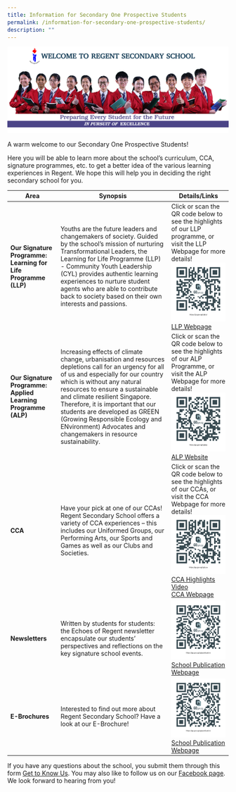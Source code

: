 ```yaml
---
title: Information for Secondary One Prospective Students
permalink: /information-for-secondary-one-prospective-students/
description: ""
---
```

![](/images/2023-rgt-studentleaders-banner.png)

A warm welcome to our Secondary One Prospective Students!

Here you will be able to learn more about the school’s curriculum, CCA, signature programmes, etc. to get a better idea of the various learning experiences in Regent. We hope this will help you in deciding the right secondary school for you.

| Area | Synopsis | Details/Links |
| -------- | -------- | -------- |
| **Our Signature Programme: Learning for Life Programme (LLP)**     | Youths are the future leaders and changemakers of society. Guided by the school’s mission of nurturing Transformational Leaders, the Learning for Life Programme (LLP) - Community Youth Leadership (CYL) provides authentic learning experiences to nurture student agents who are able to contribute back to society based on their own interests and passions.        | Click or scan the QR code below to see the highlights of our LLP programme, or visit the LLP Webpage for more details!<br>![](/images/DSA/LLP%20Webpage_QRcode.png)<br>[LLP Webpage](https://www.regentsec.moe.edu.sg/transformational-leaders/learning-for-life-programme/community-youth-leadership/)     |
| **Our Signature Programme: Applied Learning Programme (ALP)**  | Increasing effects of climate change, urbanisation and resources depletions call for an urgency for all of us and especially for our country which is without any natural resources to ensure a sustainable and climate resilient Singapore. Therefore, it is important that our students are developed as GREEN (Growing Responsible Ecology and ENvironment) Advocates and changemakers in resource sustainability.     | Click or scan the QR code below to see the highlights of our ALP Programme, or visit the ALP Webpage for more details!<br>![](/images/DSA/ALP%20Webpage_QRcode.png)<br>[ALP Website](https://www.regentsec.moe.edu.sg/self-directed-learners/alp/)   |
| **CCA**  | Have your pick at one of our CCAs! Regent Secondary School offers a variety of CCA experiences – this includes our Uniformed Groups, our Performing Arts, our Sports and Games as well as our Clubs and Societies.    | Click or scan the QR code below to see the highlights of our CCAs, or visit the CCA Webpage for more details!<br>![](/images/DSA/CCA%20Webpage_QRcode.png)<br>[CCA Highlights Video](https://youtu.be/2qisNvThrmw)<br>[CCA Webpage](https://www.regentsec.moe.edu.sg/co-curricular-activities/cca/)  |
| **Newsletters**  | Written by students for students: the Echoes of Regent newsletter encapsulate our students’ perspectives and reflections on the key signature school events.   | ![](/images/DSA/School%20Publication%20Webpage_QRcode.png)  [School Publication Webpage](https://www.regentsec.moe.edu.sg/about-regent/school-publication/echoes-of-regent-2023/)  |
| **E-Brochures**  | Interested to find out more about Regent Secondary School? Have a look at our E-Brochure!  | ![](/images/DSA/School%20Publication%20Webpage_QRcode.png)  [School Publication Webpage](https://www.regentsec.moe.edu.sg/about-regent/school-publication/echoes-of-regent-2023/)  |

If you have any questions about the school, you submit them through this form [Get to Know Us](https://form.gov.sg/65313352fc430100115a75e2). You may also like to follow us on our [Facebook page](https://www.facebook.com/Regent-Secondary-School-161484223907923/). We look forward to hearing from you!